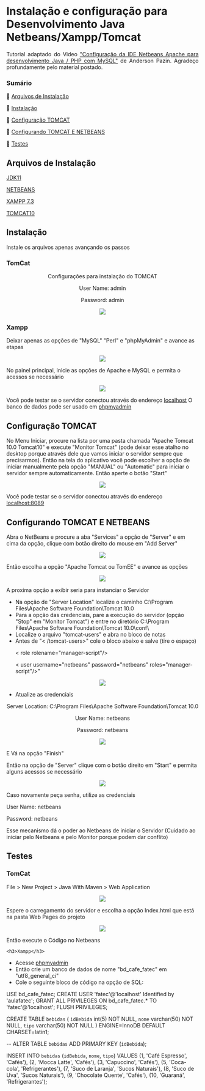 # Instalação e configuração para Desenvolvimento Java Netbeans/Xampp/Tomcat

<p align="justify"> Tutorial adaptado do Video <a href="https://www.youtube.com/watch?v=1zaKXUH1XXU">"Configuração da IDE Netbeans Apache para desenvolvimento Java / PHP com MySQL"</a> de Anderson Pazin.
Agradeço profundamente pelo material postado.


### Sumário
🔹 [Arquivos de Instalação](#arquivos-de-instalação)

🔹 [Instalação](#instalação)

🔹 [Configuração TOMCAT](#configuração-TOMCAT)

🔹 [Configurando TOMCAT E NETBEANS](#configurando-TOMCAT-E-NETBEANS)

🔹 [Testes](#teste)





## Arquivos de Instalação 
<p align="justify">
<a href="https://www.oracle.com/br/java/technologies/downloads/#java11">JDK11</a>
</p>
<p align="justify">
<a href="https://netbeans.apache.org/download/">NETBEANS</a>
</p>
<p align="justify">
<a href="https://sourceforge.net/projects/xampp/files/XAMPP%20Windows/7.3.0/xampp-win32-7.3.0-0-VC15-installer.exe/download">XAMPP 7.3</a>
</p>
<p align="justify">
<a href="https://tomcat.apache.org/download-10.cgi">TOMCAT10</a>
</p>


## Instalação
<p align="justify">
Instale os arquivos apenas avançando os passos
</p>

<H3>TomCat</H3>

 <p align="center"> Configurações para instalação do TOMCAT </p>
<p align="center"> User Name: admin</p>
 <p align="center"> Password: admin</p>
 <p align="center"> <img src="https://github.com/almeidastor/JavaAmbient/blob/main/imagens/configtomcat.png"></p>


 <h3>Xampp</H3>
 Deixar apenas as opções de "MySQL" "Perl" e "phpMyAdmin" e avance as etapas
<p align="center"> <img src="https://github.com/almeidastor/JavaAmbient/blob/main/imagens/xampconfig.png"></p>

No painel principal, inicie as opções de Apache e MySQL e permita o acessos se necessário
<p align="center"> <img src="https://github.com/almeidastor/JavaAmbient/blob/main/imagens/xampconfig2.png"></p>

 Você pode testar se o servidor conectou através do endereço <a href="http://localhost/">localhost</a>
 O banco de dados pode ser usado em  <a href="https://localhost/phpmyadmin/">phpmyadmin</a>


## Configuração TOMCAT
No Menu Iniciar, procure na lista por uma pasta chamada "Apache Tomcat 10.0 Tomcat10" e execute "Monitor Tomcat" (pode deixar esse atalho no desktop porque através dele que vamos iniciar o servidor sempre que precisarmos). Então na tela do aplicativo você pode escolher a opção de iniciar manualmente pela opção "MANUAL" ou "Automatic" para iniciar o servidor sempre automaticamente. Então aperte o botão "Start"

 <p align="center"> <img src="https://github.com/almeidastor/JavaAmbient/blob/main/imagens/apacheconf2.png"></p>

 Você pode testar se o servidor conectou através do endereço <a href="http://localhost:8089/">localhost:8089</a>


## Configurando TOMCAT E NETBEANS

 Abra o NetBeans e procure a aba "Services" a opção de "Server" e em cima da opção, clique com botão direito do mouse em "Add Server"
<p align="center"> <img src="https://github.com/almeidastor/JavaAmbient/blob/main/imagens/confnettom.png"></p>


  Então escolha a opção "Apache Tomcat ou TomEE" e avance as opções
<p align="center"> <img src="https://github.com/almeidastor/JavaAmbient/blob/main/imagens/apaEEopt.png"></p>

A proxima opção a exibir seria para instanciar o Servidor

- Na opção de "Server Location" localize o caminho C:\Program Files\Apache Software Foundation\Tomcat 10.0
- Para a opção das credenciais, pare a execução do servidor (opção "Stop" em "Monitor Tomcat") e entre no diretório C:\Program Files\Apache Software Foundation\Tomcat 10.0\conf\
- Localize o arquivo "tomcat-users" e abra no bloco de notas
- Antes de "< /tomcat-users>" cole o bloco abaixo e salve (tire o espaço)
  <p>< role rolename="manager-script"/></p>
  <p>< user username="netbeans" password="netbeans" roles="manager-script"/>"</p>
<p align="center"> <img src="https://github.com/almeidastor/JavaAmbient/blob/main/imagens/rolebloque.png"></p></code>

- Atualize as credenciais
<p align="center"> Server Location: C:\Program Files\Apache Software Foundation\Tomcat 10.0</p>
<p align="center"> User Name: netbeans</p>
 <p align="center"> Password: netbeans</p>

 <p align="center"> <img src="https://github.com/almeidastor/JavaAmbient/blob/main/imagens/instancenet.png"></p>

E Vá na opção "Finish"

Então na opção de "Server" clique com o botão direito em "Start" e permita alguns acessos se necessário
 <p align="center"> <img src="https://github.com/almeidastor/JavaAmbient/blob/main/imagens/netbenasaccss.png"></p>

 <p>Caso novamente peça senha, utilize as credenciais </p>
 <p>User Name: netbeans</p>
 <p>Password: netbeans</p>

 <p>Esse mecanismo dá o poder ao Netbeans de iniciar o Servidor (Cuidado ao iniciar pelo Netbeans e pelo Monitor porque podem dar conflito)


  ## Testes

  <h3>TomCat</h3>
  File > New Project > Java With Maven > Web Application

 <p align="center"> <img src="https://github.com/almeidastor/JavaAmbient/blob/main/imagens/webtest.png"></p>

 Espere o carregamento do servidor e escolha a opção Index.html que está na pasta Web Pages do projeto

  <p align="center"> <img src="https://github.com/almeidastor/JavaAmbient/blob/main/imagens/webtest.png"></p>

  Então execute o Código no Netbeans

    <h3>Xampp</h3>
- Acesse  <a href="https://localhost/phpmyadmin/">phpmyadmin</a>
- Então crie um banco de dados de nome "bd_cafe_fatec" em "utf8_general_ci" 
- Cole o seguinte bloco de código na opção de SQL:

USE bd_cafe_fatec;
CREATE USER 'fatec'@'localhost' Identified by 'aulafatec';
GRANT ALL PRIVILEGES ON bd_cafe_fatec.* TO 'fatec'@'localhost';
FLUSH PRIVILEGES;

CREATE TABLE `bebidas` (
  `idBebida` int(5) NOT NULL,
  `nome` varchar(50) NOT NULL,
  `tipo` varchar(50) NOT NULL
) ENGINE=InnoDB DEFAULT CHARSET=latin1;

--
ALTER TABLE `bebidas`
  ADD PRIMARY KEY (`idBebida`);

INSERT INTO `bebidas` (`idBebida`, `nome`, `tipo`) VALUES
(1, 'Café Espresso', 'Cafés'),
(2, 'Mocca Latte', 'Cafés'),
(3, 'Capuccino', 'Cafés'),
(5, 'Coca-cola', 'Refrigerantes'),
(7, 'Suco de Laranja', 'Sucos Naturais'),
(8, 'Suco de Uva', 'Sucos Naturais'),
(9, 'Chocolate Quente', 'Cafés'),
(10, 'Guaraná', 'Refrigerantes');
